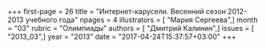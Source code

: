 +++
first-page = 26
title = "Интернет-карусели. Весенний сезон 2012-2013 учебного года"
npages = 4
illustrators = [ "Мария Сергеева",]
month = "03"
rubric = "Олимпиады"
authors = [ "Дмитрий Калинин",]
issues = [ "2013_03",]
year = "2013"
date = "2017-04-24T15:37:57+03:00"
+++
